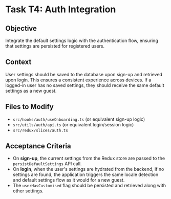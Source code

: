 # Task T4: Auth Integration

## Objective
Integrate the default settings logic with the authentication flow, ensuring that settings are persisted for registered users.

## Context
User settings should be saved to the database upon sign-up and retrieved upon login. This ensures a consistent experience across devices. If a logged-in user has no saved settings, they should receive the same default settings as a new guest.

## Files to Modify
- `src/hooks/auth/useOnboarding.ts` (or equivalent sign-up logic)
- `src/utils/auth/api.ts` (or equivalent login/session logic)
- `src/redux/slices/auth.ts`

## Acceptance Criteria
- On **sign-up**, the current settings from the Redux store are passed to the `persistDefaultSettings` API call.
- On **login**, when the user's settings are hydrated from the backend, if no settings are found, the application triggers the same locale detection and default settings flow as it would for a new guest.
- The `userHasCustomised` flag should be persisted and retrieved along with other settings.
